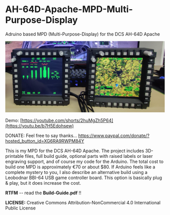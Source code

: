# AH-64D-Apache-MPD-Multi-Purpose-Display
Adruino based  MPD (Multi-Purpose-Display) for the DCS AH-64D Apache


![Alt text](Overview.jpg)

Demo: [https://youtube.com/shorts/2huMgZh5P64](https://youtu.be/b7H5Edohsew)

DONATE: Feel free to say thanks... https://www.paypal.com/donate/?hosted_button_id=XG6RA9RWPM84Y


This is my MPD for the DCS AH-64D Apache. The project includes 3D-printable files, full build guide, optional parts with raised labels or laser engraving support, and of course my code for the Arduino. The total cost to build one MPD is approximately €70 or about $80. If Arduino feels like a complete mystery to you, I also describe an alternative build using a Leobodnar BBI-64 USB game controller board. This option is basically plug & play, but it does increase the cost.

**RTFM** -- read the **Build-Guide.pdf** !!


**LICENSE:**
Creative Commons Attribution-NonCommercial 4.0 International Public License
